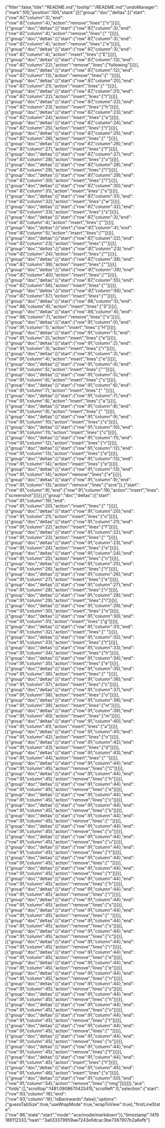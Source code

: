 {"filter":false,"title":"README.md","tooltip":"/README.md","undoManager":{"mark":100,"position":100,"stack":[[{"group":"doc","deltas":[{"start":{"row":87,"column":3},"end":{"row":87,"column":4},"action":"remove","lines":["n"]}]}],[{"group":"doc","deltas":[{"start":{"row":87,"column":3},"end":{"row":87,"column":4},"action":"remove","lines":[" "]}]}],[{"group":"doc","deltas":[{"start":{"row":87,"column":3},"end":{"row":87,"column":4},"action":"remove","lines":["e"]}]}],[{"group":"doc","deltas":[{"start":{"row":87,"column":3},"end":{"row":87,"column":4},"action":"insert","lines":["E"]}]}],[{"group":"doc","deltas":[{"start":{"row":87,"column":13},"end":{"row":87,"column":22},"action":"remove","lines":["following"]}]}],[{"group":"doc","deltas":[{"start":{"row":87,"column":12},"end":{"row":87,"column":13},"action":"remove","lines":[" "]}]}],[{"group":"doc","deltas":[{"start":{"row":87,"column":20},"end":{"row":87,"column":21},"action":"insert","lines":[" "]}]}],[{"group":"doc","deltas":[{"start":{"row":87,"column":21},"end":{"row":87,"column":22},"action":"insert","lines":["t"]}]}],[{"group":"doc","deltas":[{"start":{"row":87,"column":22},"end":{"row":87,"column":23},"action":"insert","lines":["h"]}]}],[{"group":"doc","deltas":[{"start":{"row":87,"column":23},"end":{"row":87,"column":24},"action":"insert","lines":["a"]}]}],[{"group":"doc","deltas":[{"start":{"row":87,"column":24},"end":{"row":87,"column":25},"action":"insert","lines":["t"]}]}],[{"group":"doc","deltas":[{"start":{"row":87,"column":25},"end":{"row":87,"column":26},"action":"insert","lines":[" "]}]}],[{"group":"doc","deltas":[{"start":{"row":87,"column":26},"end":{"row":87,"column":27},"action":"insert","lines":["f"]}]}],[{"group":"doc","deltas":[{"start":{"row":87,"column":27},"end":{"row":87,"column":28},"action":"insert","lines":["o"]}]}],[{"group":"doc","deltas":[{"start":{"row":87,"column":28},"end":{"row":87,"column":29},"action":"insert","lines":["l"]}]}],[{"group":"doc","deltas":[{"start":{"row":87,"column":29},"end":{"row":87,"column":30},"action":"insert","lines":["l"]}]}],[{"group":"doc","deltas":[{"start":{"row":87,"column":30},"end":{"row":87,"column":31},"action":"insert","lines":["o"]}]}],[{"group":"doc","deltas":[{"start":{"row":87,"column":31},"end":{"row":87,"column":32},"action":"insert","lines":["w"]}]}],[{"group":"doc","deltas":[{"start":{"row":87,"column":32},"end":{"row":87,"column":33},"action":"insert","lines":["s"]}]}],[{"group":"doc","deltas":[{"start":{"row":87,"column":3},"end":{"row":87,"column":4},"action":"insert","lines":["*"]}]}],[{"group":"doc","deltas":[{"start":{"row":87,"column":4},"end":{"row":87,"column":5},"action":"insert","lines":["*"]}]}],[{"group":"doc","deltas":[{"start":{"row":87,"column":22},"end":{"row":87,"column":23},"action":"insert","lines":["*"]}]}],[{"group":"doc","deltas":[{"start":{"row":87,"column":23},"end":{"row":87,"column":24},"action":"insert","lines":["*"]}]}],[{"group":"doc","deltas":[{"start":{"row":87,"column":38},"end":{"row":87,"column":39},"action":"insert","lines":["*"]}]}],[{"group":"doc","deltas":[{"start":{"row":87,"column":39},"end":{"row":87,"column":40},"action":"insert","lines":["*"]}]}],[{"group":"doc","deltas":[{"start":{"row":87,"column":55},"end":{"row":87,"column":56},"action":"insert","lines":["*"]}]}],[{"group":"doc","deltas":[{"start":{"row":87,"column":56},"end":{"row":87,"column":57},"action":"insert","lines":["*"]}]}],[{"group":"doc","deltas":[{"start":{"row":86,"column":5},"end":{"row":86,"column":6},"action":"insert","lines":["S"]}]}],[{"group":"doc","deltas":[{"start":{"row":86,"column":6},"end":{"row":86,"column":7},"action":"remove","lines":["s"]}]}],[{"group":"doc","deltas":[{"start":{"row":91,"column":0},"end":{"row":91,"column":1},"action":"insert","lines":["H"]}]}],[{"group":"doc","deltas":[{"start":{"row":91,"column":1},"end":{"row":91,"column":2},"action":"insert","lines":["e"]}]}],[{"group":"doc","deltas":[{"start":{"row":91,"column":2},"end":{"row":91,"column":3},"action":"insert","lines":["r"]}]}],[{"group":"doc","deltas":[{"start":{"row":91,"column":3},"end":{"row":91,"column":4},"action":"insert","lines":["e"]}]}],[{"group":"doc","deltas":[{"start":{"row":91,"column":4},"end":{"row":91,"column":5},"action":"insert","lines":["'"]}]}],[{"group":"doc","deltas":[{"start":{"row":91,"column":5},"end":{"row":91,"column":6},"action":"insert","lines":["s"]}]}],[{"group":"doc","deltas":[{"start":{"row":91,"column":6},"end":{"row":91,"column":7},"action":"insert","lines":[" "]}]}],[{"group":"doc","deltas":[{"start":{"row":91,"column":7},"end":{"row":91,"column":8},"action":"insert","lines":["a"]}]}],[{"group":"doc","deltas":[{"start":{"row":91,"column":8},"end":{"row":91,"column":9},"action":"insert","lines":[" "]}]}],[{"group":"doc","deltas":[{"start":{"row":91,"column":9},"end":{"row":91,"column":10},"action":"insert","lines":["s"]}]}],[{"group":"doc","deltas":[{"start":{"row":91,"column":10},"end":{"row":91,"column":11},"action":"insert","lines":["c"]}]}],[{"group":"doc","deltas":[{"start":{"row":91,"column":11},"end":{"row":91,"column":12},"action":"insert","lines":["r"]}]}],[{"group":"doc","deltas":[{"start":{"row":91,"column":12},"end":{"row":91,"column":13},"action":"insert","lines":["e"]}]}],[{"group":"doc","deltas":[{"start":{"row":91,"column":13},"end":{"row":91,"column":14},"action":"insert","lines":["e"]}]}],[{"group":"doc","deltas":[{"start":{"row":91,"column":13},"end":{"row":91,"column":14},"action":"remove","lines":["e"]}]}],[{"group":"doc","deltas":[{"start":{"row":91,"column":9},"end":{"row":91,"column":13},"action":"remove","lines":["scre"]},{"start":{"row":91,"column":9},"end":{"row":91,"column":19},"action":"insert","lines":["screenshot"]}]}],[{"group":"doc","deltas":[{"start":{"row":91,"column":19},"end":{"row":91,"column":20},"action":"insert","lines":[" "]}]}],[{"group":"doc","deltas":[{"start":{"row":91,"column":20},"end":{"row":91,"column":21},"action":"insert","lines":["o"]}]}],[{"group":"doc","deltas":[{"start":{"row":91,"column":21},"end":{"row":91,"column":22},"action":"insert","lines":["f"]}]}],[{"group":"doc","deltas":[{"start":{"row":91,"column":22},"end":{"row":91,"column":23},"action":"insert","lines":[" "]}]}],[{"group":"doc","deltas":[{"start":{"row":91,"column":23},"end":{"row":91,"column":24},"action":"insert","lines":["e"]}]}],[{"group":"doc","deltas":[{"start":{"row":91,"column":24},"end":{"row":91,"column":25},"action":"insert","lines":["n"]}]}],[{"group":"doc","deltas":[{"start":{"row":91,"column":25},"end":{"row":91,"column":26},"action":"insert","lines":["t"]}]}],[{"group":"doc","deltas":[{"start":{"row":91,"column":26},"end":{"row":91,"column":27},"action":"insert","lines":["e"]}]}],[{"group":"doc","deltas":[{"start":{"row":91,"column":27},"end":{"row":91,"column":28},"action":"insert","lines":["r"]}]}],[{"group":"doc","deltas":[{"start":{"row":91,"column":28},"end":{"row":91,"column":29},"action":"insert","lines":["i"]}]}],[{"group":"doc","deltas":[{"start":{"row":91,"column":29},"end":{"row":91,"column":30},"action":"insert","lines":["n"]}]}],[{"group":"doc","deltas":[{"start":{"row":91,"column":30},"end":{"row":91,"column":31},"action":"insert","lines":["g"]}]}],[{"group":"doc","deltas":[{"start":{"row":91,"column":31},"end":{"row":91,"column":32},"action":"insert","lines":[" "]}]}],[{"group":"doc","deltas":[{"start":{"row":91,"column":32},"end":{"row":91,"column":33},"action":"insert","lines":["t"]}]}],[{"group":"doc","deltas":[{"start":{"row":91,"column":33},"end":{"row":91,"column":34},"action":"insert","lines":["h"]}]}],[{"group":"doc","deltas":[{"start":{"row":91,"column":34},"end":{"row":91,"column":35},"action":"insert","lines":["e"]}]}],[{"group":"doc","deltas":[{"start":{"row":91,"column":35},"end":{"row":91,"column":36},"action":"insert","lines":[" "]}]}],[{"group":"doc","deltas":[{"start":{"row":91,"column":36},"end":{"row":91,"column":37},"action":"insert","lines":["c"]}]}],[{"group":"doc","deltas":[{"start":{"row":91,"column":37},"end":{"row":91,"column":38},"action":"insert","lines":["o"]}]}],[{"group":"doc","deltas":[{"start":{"row":91,"column":38},"end":{"row":91,"column":39},"action":"insert","lines":["m"]}]}],[{"group":"doc","deltas":[{"start":{"row":91,"column":39},"end":{"row":91,"column":40},"action":"insert","lines":["m"]}]}],[{"group":"doc","deltas":[{"start":{"row":91,"column":40},"end":{"row":91,"column":41},"action":"insert","lines":["a"]}]}],[{"group":"doc","deltas":[{"start":{"row":91,"column":41},"end":{"row":91,"column":42},"action":"insert","lines":["n"]}]}],[{"group":"doc","deltas":[{"start":{"row":91,"column":42},"end":{"row":91,"column":43},"action":"insert","lines":["d"]}]}],[{"group":"doc","deltas":[{"start":{"row":91,"column":43},"end":{"row":91,"column":44},"action":"insert","lines":[" "]}]}],[{"group":"doc","deltas":[{"start":{"row":91,"column":44},"end":{"row":91,"column":45},"action":"remove","lines":["C"]}]}],[{"group":"doc","deltas":[{"start":{"row":91,"column":44},"end":{"row":91,"column":45},"action":"remove","lines":["h"]}]}],[{"group":"doc","deltas":[{"start":{"row":91,"column":44},"end":{"row":91,"column":45},"action":"remove","lines":["e"]}]}],[{"group":"doc","deltas":[{"start":{"row":91,"column":44},"end":{"row":91,"column":45},"action":"remove","lines":["c"]}]}],[{"group":"doc","deltas":[{"start":{"row":91,"column":44},"end":{"row":91,"column":45},"action":"remove","lines":["k"]}]}],[{"group":"doc","deltas":[{"start":{"row":91,"column":44},"end":{"row":91,"column":45},"action":"remove","lines":[" "]}]}],[{"group":"doc","deltas":[{"start":{"row":91,"column":44},"end":{"row":91,"column":45},"action":"remove","lines":["o"]}]}],[{"group":"doc","deltas":[{"start":{"row":91,"column":44},"end":{"row":91,"column":45},"action":"remove","lines":["u"]}]}],[{"group":"doc","deltas":[{"start":{"row":91,"column":44},"end":{"row":91,"column":45},"action":"remove","lines":["t"]}]}],[{"group":"doc","deltas":[{"start":{"row":91,"column":44},"end":{"row":91,"column":45},"action":"remove","lines":[" "]}]}],[{"group":"doc","deltas":[{"start":{"row":91,"column":44},"end":{"row":91,"column":45},"action":"remove","lines":["t"]}]}],[{"group":"doc","deltas":[{"start":{"row":91,"column":44},"end":{"row":91,"column":45},"action":"remove","lines":["h"]}]}],[{"group":"doc","deltas":[{"start":{"row":91,"column":44},"end":{"row":91,"column":45},"action":"remove","lines":["i"]}]}],[{"group":"doc","deltas":[{"start":{"row":91,"column":44},"end":{"row":91,"column":45},"action":"remove","lines":["s"]}]}],[{"group":"doc","deltas":[{"start":{"row":91,"column":44},"end":{"row":91,"column":45},"action":"remove","lines":[" "]}]}],[{"group":"doc","deltas":[{"start":{"row":91,"column":44},"end":{"row":91,"column":45},"action":"remove","lines":["s"]}]}],[{"group":"doc","deltas":[{"start":{"row":91,"column":44},"end":{"row":91,"column":45},"action":"remove","lines":["c"]}]}],[{"group":"doc","deltas":[{"start":{"row":91,"column":44},"end":{"row":91,"column":45},"action":"remove","lines":["r"]}]}],[{"group":"doc","deltas":[{"start":{"row":91,"column":44},"end":{"row":91,"column":45},"action":"remove","lines":["e"]}]}],[{"group":"doc","deltas":[{"start":{"row":91,"column":44},"end":{"row":91,"column":45},"action":"remove","lines":["e"]}]}],[{"group":"doc","deltas":[{"start":{"row":91,"column":44},"end":{"row":91,"column":45},"action":"remove","lines":["n"]}]}],[{"group":"doc","deltas":[{"start":{"row":91,"column":44},"end":{"row":91,"column":45},"action":"remove","lines":["s"]}]}],[{"group":"doc","deltas":[{"start":{"row":91,"column":44},"end":{"row":91,"column":45},"action":"remove","lines":["h"]}]}],[{"group":"doc","deltas":[{"start":{"row":91,"column":44},"end":{"row":91,"column":45},"action":"remove","lines":["o"]}]}],[{"group":"doc","deltas":[{"start":{"row":91,"column":44},"end":{"row":91,"column":45},"action":"remove","lines":["t"]}]}],[{"group":"doc","deltas":[{"start":{"row":91,"column":44},"end":{"row":91,"column":45},"action":"remove","lines":[" "]}]}],[{"group":"doc","deltas":[{"start":{"row":91,"column":44},"end":{"row":91,"column":45},"action":"remove","lines":["o"]}]}],[{"group":"doc","deltas":[{"start":{"row":91,"column":44},"end":{"row":91,"column":45},"action":"remove","lines":["f"]}]}],[{"group":"doc","deltas":[{"start":{"row":91,"column":44},"end":{"row":91,"column":45},"action":"insert","lines":["t"]}]}],[{"group":"doc","deltas":[{"start":{"row":91,"column":45},"end":{"row":91,"column":46},"action":"insert","lines":["o"]}]}],[{"group":"doc","deltas":[{"start":{"row":91,"column":50},"end":{"row":91,"column":54},"action":"remove","lines":["ning"]}]}]]},"ace":{"folds":[],"scrolltop":1481.0908670425415,"scrollleft":0,"selection":{"start":{"row":93,"column":18},"end":{"row":93,"column":18},"isBackwards":false},"options":{"guessTabSize":true,"useWrapMode":true,"wrapToView":true},"firstLineState":{"row":86,"state":"start","mode":"ace/mode/markdown"}},"timestamp":1419189112333,"hash":"3a633379959ae7243e9dcac3be7387907b2a6efb"}